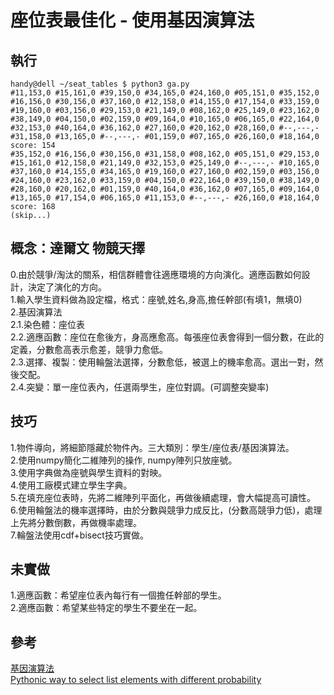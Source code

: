 # 座位表最佳化 - 使用基因演算法
## 執行
```
handy@dell ~/seat_tables $ python3 ga.py 
#11,153,0 #15,161,0 #39,150,0 #34,165,0 #24,160,0 #05,151,0 #35,152,0
#16,156,0 #30,156,0 #37,160,0 #12,158,0 #14,155,0 #17,154,0 #33,159,0
#19,160,0 #03,156,0 #29,153,0 #21,149,0 #08,162,0 #25,149,0 #23,162,0
#38,149,0 #04,150,0 #02,159,0 #09,164,0 #10,165,0 #06,165,0 #22,164,0
#32,153,0 #40,164,0 #36,162,0 #27,160,0 #20,162,0 #28,160,0 #--,---,-
#31,158,0 #13,165,0 #--,---,- #01,159,0 #07,165,0 #26,160,0 #18,164,0
score: 154
#35,152,0 #16,156,0 #30,156,0 #31,158,0 #08,162,0 #05,151,0 #29,153,0
#15,161,0 #12,158,0 #21,149,0 #32,153,0 #25,149,0 #--,---,- #10,165,0
#37,160,0 #14,155,0 #34,165,0 #19,160,0 #27,160,0 #02,159,0 #03,156,0
#24,160,0 #23,162,0 #33,159,0 #04,150,0 #22,164,0 #39,150,0 #38,149,0
#28,160,0 #20,162,0 #01,159,0 #40,164,0 #36,162,0 #07,165,0 #09,164,0
#13,165,0 #17,154,0 #06,165,0 #11,153,0 #--,---,- #26,160,0 #18,164,0
score: 168
(skip...)
```
## 概念：達爾文 物競天擇
0.由於競爭/淘汰的關系，相信群體會往適應環境的方向演化。適應函數如何設計，決定了演化的方向。  
1.輸入學生資料做為設定檔，格式：座號,姓名,身高,擔任幹部(有填1，無填0)  
2.基因演算法  
2.1.染色體：座位表  
2.2.適應函數：座位在愈後方，身高應愈高。每張座位表會得到一個分數，在此的定義，分數愈高表示愈差，競爭力愈低。  
2.3.選擇、複製：使用輪盤法選擇，分數愈低，被選上的機率愈高。選出一對，然後交配。  
2.4.突變：單一座位表內，任選兩學生，座位對調。(可調整突變率)  

## 技巧
1.物件導向，將細節隱藏於物件內。三大類別：學生/座位表/基因演算法。  
2.使用numpy簡化二維陣列的操作, numpy陣列只放座號。  
3.使用字典做為座號與學生資料的對映。  
4.使用工廠模式建立學生字典。  
5.在填充座位表時，先將二維陣列平面化，再做後續處理，會大幅提高可讀性。  
6.使用輪盤法的機率選擇時，由於分數與競爭力成反比，(分數高競爭力低)，處理上先將分數倒數，再做機率處理。  
7.輪盤法使用cdf+bisect技巧實做。  

## 未實做
1.適應函數：希望座位表內每行有一個擔任幹部的學生。  
2.適應函數：希望某些特定的學生不要坐在一起。  

## 參考
[基因演算法](https://dotblogs.com.tw/dragon229/2013/01/03/86692)  
[Pythonic way to select list elements with different probability](https://stackoverflow.com/questions/4113307/pythonic-way-to-select-list-elements-with-different-probability)  
